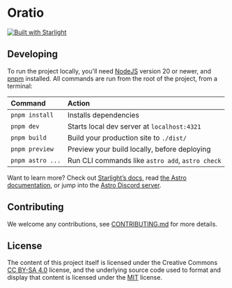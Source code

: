 # Oratio

[![Built with Starlight](https://astro.badg.es/v2/built-with-starlight/tiny.svg)](https://starlight.astro.build)

## Developing

To run the project locally, you'll need [NodeJS](https://nodejs.org/) version 20 or newer, and [pnpm](https://pnpm.io/installation) installed.
All commands are run from the root of the project, from a terminal:

| Command                   | Action                                           |
| :------------------------ | :----------------------------------------------- |
| `pnpm install`            | Installs dependencies                            |
| `pnpm dev`                | Starts local dev server at `localhost:4321`      |
| `pnpm build`              | Build your production site to `./dist/`          |
| `pnpm preview`            | Preview your build locally, before deploying     |
| `pnpm astro ...`          | Run CLI commands like `astro add`, `astro check` |

Want to learn more? Check out [Starlight’s docs](https://starlight.astro.build/), read [the Astro documentation](https://docs.astro.build), or jump into the [Astro Discord server](https://astro.build/chat).

## Contributing

We welcome any contributions, see [CONTRIBUTING.md](https://github.com/codexfelis/oratio/blob/main/CONTRIBUTING.md) for more details. 

## License

The content of this project itself is licensed under the Creative Commons [CC BY-SA 4.0](https://creativecommons.org/licenses/by-sa/4.0/deed.en) license, and the underlying source code used to format and display that content is licensed under the [MIT](/LICENSE) license.